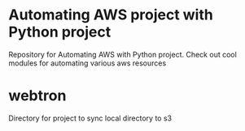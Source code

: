 # Automating AWS project with Python project
Repository for Automating AWS with Python project. Check out cool modules for automating various aws resources


# webtron
Directory for project to sync local directory to s3

